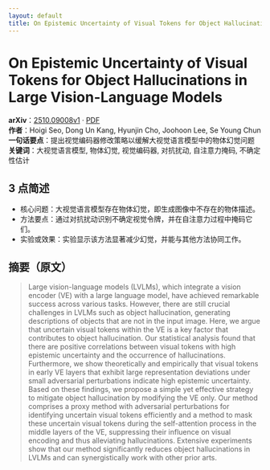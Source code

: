 ```yaml
---
layout: default
title: On Epistemic Uncertainty of Visual Tokens for Object Hallucinations in Large Vision-Language Models
---
```


# On Epistemic Uncertainty of Visual Tokens for Object Hallucinations in Large Vision-Language Models
**arXiv**：[2510.09008v1](https://arxiv.org/abs/2510.09008) · [PDF](https://arxiv.org/pdf/2510.09008.pdf)  
**作者**：Hoigi Seo, Dong Un Kang, Hyunjin Cho, Joohoon Lee, Se Young Chun  
**一句话要点**：提出视觉编码器修改策略以缓解大视觉语言模型中的物体幻觉问题
**关键词**：大视觉语言模型, 物体幻觉, 视觉编码器, 对抗扰动, 自注意力掩码, 不确定性估计

## 3 点简述
- 核心问题：大视觉语言模型存在物体幻觉，即生成图像中不存在的物体描述。
- 方法要点：通过对抗扰动识别不确定视觉令牌，并在自注意力过程中掩码它们。
- 实验或效果：实验显示该方法显著减少幻觉，并能与其他方法协同工作。

## 摘要（原文）

> Large vision-language models (LVLMs), which integrate a vision encoder (VE)
> with a large language model, have achieved remarkable success across various
> tasks. However, there are still crucial challenges in LVLMs such as object
> hallucination, generating descriptions of objects that are not in the input
> image. Here, we argue that uncertain visual tokens within the VE is a key
> factor that contributes to object hallucination. Our statistical analysis found
> that there are positive correlations between visual tokens with high epistemic
> uncertainty and the occurrence of hallucinations. Furthermore, we show
> theoretically and empirically that visual tokens in early VE layers that
> exhibit large representation deviations under small adversarial perturbations
> indicate high epistemic uncertainty. Based on these findings, we propose a
> simple yet effective strategy to mitigate object hallucination by modifying the
> VE only. Our method comprises a proxy method with adversarial perturbations for
> identifying uncertain visual tokens efficiently and a method to mask these
> uncertain visual tokens during the self-attention process in the middle layers
> of the VE, suppressing their influence on visual encoding and thus alleviating
> hallucinations. Extensive experiments show that our method significantly
> reduces object hallucinations in LVLMs and can synergistically work with other
> prior arts.

